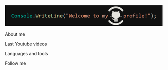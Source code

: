 ![Header](https://github.com/RectangularArch/RectangularArch/blob/main/Assets/Header.jpg)

About me

Last Youtube videos

Languages and tools

Follow me